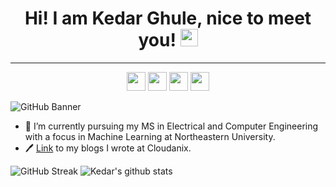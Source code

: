 <h1 align="center">
  Hi! I am Kedar Ghule, nice to meet you!
  <img src="https://media.giphy.com/media/hvRJCLFzcasrR4ia7z/giphy.gif" width="28">
</h1>

<hr>

<p align='center'>
<a href="https://www.linkedin.com/in/kedar-ghule/"><img height="30" src="https://imgur.com/uKqu8c1.png"></a>
<a href="https://twitter.com/kedarghule"><img height="30" src="https://i.imgur.com/oZOKcAj.png"></a>
<a href="https://dev.to/kedarghule"><img height="30" src="https://i.imgur.com/XIVPW7n.png"></a>
<a href="https://kedar.hashnode.dev/"><img height="30" src="https://i.imgur.com/qxInvXW.png"></a>
</p>

![GitHub Banner](https://user-images.githubusercontent.com/41315903/175362327-a3b06a40-9dd6-47a5-a812-1a4c59195016.png)

- :book: I’m currently pursuing my MS in Electrical and Computer Engineering with a focus in Machine Learning at Northeastern University.
- :pen: [Link](https://www.cloudanix.com/blog/author/kedar/) to my blogs I wrote at Cloudanix.

![GitHub Streak](https://github-readme-streak-stats.herokuapp.com/?user=kedarghule)
![Kedar's github stats](https://github-readme-stats.vercel.app/api?username=kedarghule&count_private=true&show_icons=true&theme=radical&include_all_commits=true)

 
<!--
**kedarghule/kedarghule** is a ✨ _special_ ✨ repository because its `README.md` (this file) appears on your GitHub profile.

Here are some ideas to get you started:


- 🌱 I’m currently learning ...
- 👯 I’m looking to collaborate on ...
- 🤔 I’m looking for help with ...
- 💬 Ask me about ...
- 📫 How to reach me: ...
- 😄 Pronouns: ...
- ⚡ Fun fact: ...
-->

